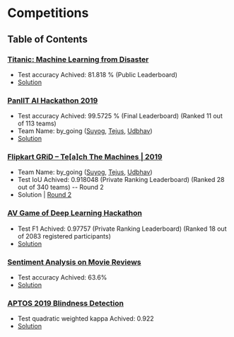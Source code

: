 # Competitions

## Table of Contents
### **[Titanic: Machine Learning from Disaster](https://www.kaggle.com/c/titanic)**
* Test accuracy Achived: 81.818 % (Public Leaderboard)
* [Solution](https://github.com/ubamba98/Kaggle/blob/master/Titanic:%20Machine%20Learning%20from%20Disaster/Solution.ipynb)

### **[PanIIT AI Hackathon 2019](https://skillenza.com/challenge/pan-iit-hackathon)**
* Test accuracy Achived: 99.5725 % (Final Leaderboard) (Ranked 11 out of 113 teams)
* Team Name: by_going ([Suyog](https://github.com/iamsuyogjadhav), [Tejus](https://github.com/gktejus), [Udbhav](https://github.com/ubamba98))
* [Solution](https://github.com/ubamba98/Kaggle/blob/master/PanIIT%20AI%20Hackathon%202019/panIIT_WRN_Final.ipynb)

### **[Flipkart GRiD – Te[a]ch The Machines | 2019](https://dare2compete.com/o/Flipkart-GRiD-Teach-The-Machines-2019-74928)**
* Team Name: by_going ([Suyog](https://github.com/iamsuyogjadhav), [Tejus](https://github.com/gktejus), [Udbhav](https://github.com/ubamba98))
* Test IoU Achived: 0.918048 (Private Ranking Leaderboard) (Ranked 28 out of 340 teams) -- Round 2
* Solution | [Round 2](https://github.com/ubamba98/Kaggle/blob/master/Flipkart%20GRiD%20–%20Te[a]ch%20The%20Machines%20|%202019/Round%202)

### **[AV Game of Deep Learning Hackathon](https://datahack.analyticsvidhya.com/contest/game-of-deep-learning/)**
* Test F1 Achived: 0.97757 (Private Ranking Leaderboard) (Ranked 18 out of 2083 registered participants)
* [Solution](./AV_Game_of_DeepLearning)

### [Sentiment Analysis on Movie Reviews](https://www.kaggle.com/c/sentiment-analysis-on-movie-reviews)
* Test accuracy Achived: 63.6%
* [Solution](./late_submissions/Sentiment_Analysis_on_Movie_Reviews.ipynb)

### [APTOS 2019 Blindness Detection](https://kaggle.com/c/aptos2019-blindness-detection)
* Test quadratic weighted kappa Achived: 0.922
* [Solution](./APTOS_2019_Blindness_Detection/Final_Notebook.ipynb)